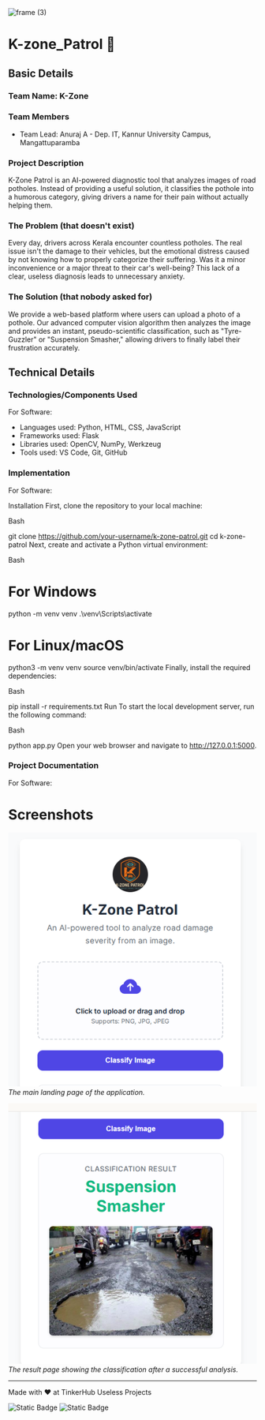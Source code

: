 <img width="3188" height="1202" alt="frame (3)" src="https://github.com/user-attachments/assets/517ad8e9-ad22-457d-9538-a9e62d137cd7" />


# K-zone_Patrol 🎯


## Basic Details
### Team Name: K-Zone


### Team Members
- Team Lead: Anuraj A - Dep. IT, Kannur University Campus, Mangattuparamba

### Project Description
K-Zone Patrol is an AI-powered diagnostic tool that analyzes images of road potholes. Instead of providing a useful solution, it classifies the pothole into a humorous category, giving drivers a name for their pain without actually helping them.

### The Problem (that doesn't exist)
Every day, drivers across Kerala encounter countless potholes. The real issue isn't the damage to their vehicles, but the emotional distress caused by not knowing how to properly categorize their suffering. Was it a minor inconvenience or a major threat to their car's well-being? This lack of a clear, useless diagnosis leads to unnecessary anxiety.

### The Solution (that nobody asked for)
We provide a web-based platform where users can upload a photo of a pothole. Our advanced computer vision algorithm then analyzes the image and provides an instant, pseudo-scientific classification, such as "Tyre-Guzzler" or "Suspension Smasher," allowing drivers to finally label their frustration accurately.

## Technical Details
### Technologies/Components Used
For Software:
- Languages used: Python, HTML, CSS, JavaScript
- Frameworks used: Flask
- Libraries used: OpenCV, NumPy, Werkzeug
- Tools used: VS Code, Git, GitHub

### Implementation
For Software:

Installation
First, clone the repository to your local machine:

Bash

git clone https://github.com/your-username/k-zone-patrol.git
cd k-zone-patrol
Next, create and activate a Python virtual environment:

Bash

# For Windows
python -m venv venv
.\venv\Scripts\activate

# For Linux/macOS
python3 -m venv venv
source venv/bin/activate
Finally, install the required dependencies:

Bash

pip install -r requirements.txt
Run
To start the local development server, run the following command:

Bash

python app.py
Open your web browser and navigate to http://127.0.0.1:5000.

### Project Documentation
For Software:

# Screenshots

![Main Page of K-Zone Patrol](./assets/screenshot-main-page.png)
*The main landing page of the application.*

![Example Result Screen](./assets/screenshot-result.png)
*The result page showing the classification after a successful analysis.*

---
Made with ❤️ at TinkerHub Useless Projects 

![Static Badge](https://img.shields.io/badge/TinkerHub-24?color=%23000000&link=https%3A%2F%2Fwww.tinkerhub.org%2F)
![Static Badge](https://img.shields.io/badge/UselessProjects--25-25?link=https%3A%2F%2Fwww.tinkerhub.org%2Fevents%2FQ2Q1TQKX6Q%2FUseless%2520Projects)
